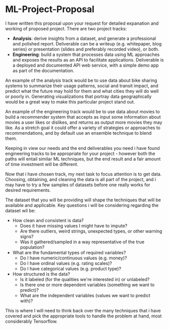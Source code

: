 # ML-Project-Proposal

I have written this proposal upon your request for detailed expanation and working of proposed project. There are two project tracks:

- **Analysis**: derive insights from a dataset, and generate a professional and
polished report. Deliverable can be a writeup (e.g. whitepaper, blog series) or
presentation (slides and preferably recorded video), or both.
- **Engineering**: build a system that processes data using ML approaches and
exposes the results as an API to facilitate applications. Deliverable is a
deployed and documented API web service, with a simple demo app as part of the
documentation.

An example of the analysis track would be to use data about bike sharing systems
to summarize their usage patterns, social and transit impact, and predict what
the future may hold for them and what cities they will do well or poorly in.
Generating visualizations that portray data geographically would be a great way
to make this particular project stand out.

An example of the engineering track would be to use data about movies to build a
recommender system that accepts as input some information about movies a user
likes or dislikes, and returns as output more movies they may like. As a stretch
goal it could offer a variety of strategies or approaches to recommendations,
and by default use an ensemble technique to blend them.

Keeping in view our needs and the end deliverables you need i have found engineering tracks to be appropriate for your project - however both the paths will entail
similar ML techniques, but the end result and a fair amount of time
investment will be different.

Now that i have chosen track, my next task to focus attention is to get data. Choosing, obtaining,
and cleaning the data is all part of the project, and i may have to try a few
samples of datasets before one really works for desired requirements.

The dataset that you will be providing will shape the techniques that will be available and applicable. Key questions i will be considering regarding the dataset wil be:

- How clean and consistent is data?
  - Does it have missing values I might have to impute?
  - Are there outliers, weird strings, unexpected types, or other warning signs?
  - Was it gathered/sampled in a way representative of the true population?
- What are the fundamental types of required variables?
  - Do I have numeric/continuous values (e.g. money)?
  - Do I have ordinal values (e.g. rating scales)?
  - Do I have categorical values (e.g. product type)?
- How structured is the data?
  - Is it labeled (for the qualities we're interested in) or unlabeled?
  - Is there one or more dependent variables (something we want to predict)?
  - What are the independent variables (values we want to predict with)?

This is where I will need
to think back over the many techniques that i have covered and pick the appropriate
tools to handle the problem at hand, most considerably Tensorflow.



